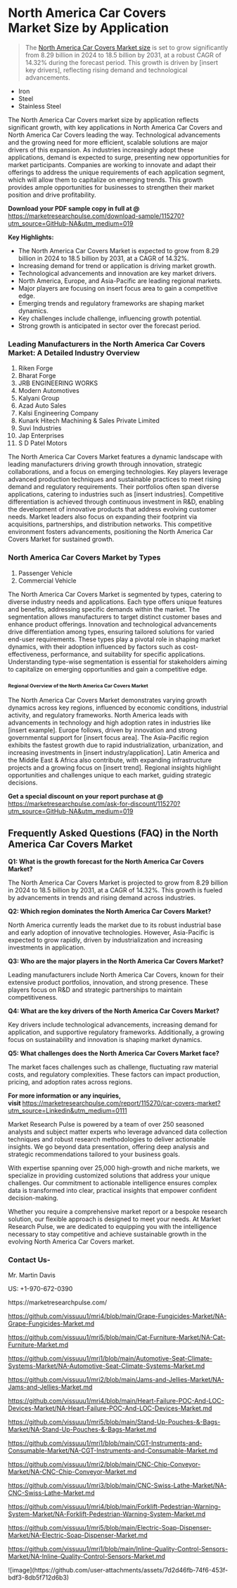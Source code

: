 <h1>North America Car Covers Market&nbsp;Size by Application</h1><blockquote><p>The <a href="https://marketresearchpulse.com/download-sample/115270?utm_source=GitHub-NA&amp;utm_medium=019">North America Car Covers Market size</a> is set to grow significantly from 8.29 billion in 2024 to 18.5 billion by 2031, at a robust CAGR of 14.32% during the forecast period. This growth is driven by [insert key drivers], reflecting rising demand and technological advancements.</p></blockquote><ul><li>Iron<li> Steel<li> Stainless Steel</li></ul><p>The North America Car Covers market size by application reflects significant growth, with key applications in North America Car Covers and North America Car Covers leading the way. Technological advancements and the growing need for more efficient, scalable solutions are major drivers of this expansion. As industries increasingly adopt these applications, demand is expected to surge, presenting new opportunities for market participants. Companies are working to innovate and adapt their offerings to address the unique requirements of each application segment, which will allow them to capitalize on emerging trends. This growth provides ample opportunities for businesses to strengthen their market position and drive profitability.</p><p><strong>Download your PDF sample copy in full at @ </strong><a href="https://marketresearchpulse.com/download-sample/115270?utm_source=GitHub-NA&amp;utm_medium=019">https://marketresearchpulse.com/download-sample/115270?utm_source=GitHub-NA&amp;utm_medium=019</a></p><p><strong>Key Highlights: </strong></p><ul><li>The North America Car Covers Market is expected to grow from 8.29 billion in 2024 to 18.5 billion by 2031, at a CAGR of 14.32%.</li><li>Increasing demand for trend or application is driving market growth.</li><li>Technological advancements and innovation are key market drivers.</li><li>North America, Europe, and Asia-Pacific are leading regional markets.</li><li>Major players are focusing on insert focus area to gain a competitive edge.</li><li>Emerging trends and regulatory frameworks are shaping market dynamics.</li><li>Key challenges include challenge, influencing growth potential.</li><li>Strong growth is anticipated in sector over the forecast period.</li></ul><h3>Leading Manufacturers in the North America Car Covers Market: A Detailed Industry Overview</h3><ol><li>Riken Forge</li><li>Bharat Forge</li><li>JRB ENGINEERING WORKS</li><li>Modern Automotives</li><li>Kalyani Group</li><li>Azad Auto Sales</li><li>Kalsi Engineering Company</li><li>Kunark Hitech Machining & Sales Private Limited</li><li>Suvi Industries</li><li>Jap Enterprises</li><li>S D Patel Motors</li></ol><div class="flex max-w-full flex-col flex-grow"><div class="min-h-8 text-message flex w-full flex-col items-end gap-2 whitespace-normal break-words [.text-message+&amp;]:mt-5" dir="auto" data-message-author-role="assistant" data-message-id="fd8432e4-4910-450d-b182-61b7bfb0a01f" data-message-model-slug="gpt-4o"><div class="flex w-full flex-col gap-1 empty:hidden first:pt-[3px]"><div class="markdown prose w-full break-words dark:prose-invert light"><p>The North America Car Covers Market features a dynamic landscape with leading manufacturers driving growth through innovation, strategic collaborations, and a focus on emerging technologies. Key players leverage advanced production techniques and sustainable practices to meet rising demand and regulatory requirements. Their portfolios often span diverse applications, catering to industries such as [insert industries]. Competitive differentiation is achieved through continuous investment in R&amp;D, enabling the development of innovative products that address evolving customer needs. Market leaders also focus on expanding their footprint via acquisitions, partnerships, and distribution networks. This competitive environment fosters advancements, positioning the North America Car Covers Market for sustained growth.</p></div></div></div></div><h3>North America Car Covers Market by Types</h3><ol><li>Passenger Vehicle<li> Commercial Vehicle</li></ol><div class="flex max-w-full flex-col flex-grow"><div class="min-h-8 text-message flex w-full flex-col items-end gap-2 whitespace-normal break-words [.text-message+&amp;]:mt-5" dir="auto" data-message-author-role="assistant" data-message-id="084470be-0bb7-4664-bddf-5156b4f41249" data-message-model-slug="gpt-4o-mini"><div class="flex w-full flex-col gap-1 empty:hidden first:pt-[3px]"><div class="markdown prose w-full break-words dark:prose-invert light"><p>The North America Car Covers Market is segmented by types, catering to diverse industry needs and applications. Each type offers unique features and benefits, addressing specific demands within the market. The segmentation allows manufacturers to target distinct customer bases and enhance product offerings. Innovation and technological advancements drive differentiation among types, ensuring tailored solutions for varied end-user requirements. These types play a pivotal role in shaping market dynamics, with their adoption influenced by factors such as cost-effectiveness, performance, and suitability for specific applications. Understanding type-wise segmentation is essential for stakeholders aiming to capitalize on emerging opportunities and gain a competitive edge.</p></div></div></div></div><h3><span style="font-size: 11px;">Regional Overview of the North America Car Covers Market</span></h3><div class="flex max-w-full flex-col flex-grow"><div class="min-h-8 text-message flex w-full flex-col items-end gap-2 whitespace-normal break-words [.text-message+&amp;]:mt-5" dir="auto" data-message-author-role="assistant" data-message-id="e9038762-ce64-4e30-91c9-9bd413514231" data-message-model-slug="gpt-4o-mini"><div class="flex w-full flex-col gap-1 empty:hidden first:pt-[3px]"><div class="markdown prose w-full break-words dark:prose-invert light"><p>The North America Car Covers Market demonstrates varying growth dynamics across key regions, influenced by economic conditions, industrial activity, and regulatory frameworks. North America leads with advancements in technology and high adoption rates in industries like [insert example]. Europe follows, driven by innovation and strong governmental support for [insert focus area]. The Asia-Pacific region exhibits the fastest growth due to rapid industrialization, urbanization, and increasing investments in [insert industry/application]. Latin America and the Middle East &amp; Africa also contribute, with expanding infrastructure projects and a growing focus on [insert trend]. Regional insights highlight opportunities and challenges unique to each market, guiding strategic decisions.</p></div></div></div></div><p><strong>Get a special discount on your report purchase at @ </strong><a href="https://marketresearchpulse.com/ask-for-discount/115270?utm_source=GitHub-NA&amp;utm_medium=019">https://marketresearchpulse.com/ask-for-discount/115270?utm_source=GitHub-NA&amp;utm_medium=019</a></p><h2>Frequently Asked Questions (FAQ) in the North America Car Covers Market</h2><p><strong>Q1: What is the growth forecast for the North America Car Covers Market?</strong></p><p>The North America Car Covers Market is projected to grow from 8.29 billion in 2024 to 18.5 billion by 2031, at a CAGR of 14.32%. This growth is fueled by advancements in trends and rising demand across industries.</p><p><strong>Q2: Which region dominates the North America Car Covers Market?</strong></p><p>North America currently leads the market due to its robust industrial base and early adoption of innovative technologies. However, Asia-Pacific is expected to grow rapidly, driven by industrialization and increasing investments in application.</p><p><strong>Q3: Who are the major players in the North America Car Covers Market?</strong></p><p>Leading manufacturers include North America Car Covers, known for their extensive product portfolios, innovation, and strong presence. These players focus on R&amp;D and strategic partnerships to maintain competitiveness.</p><p><strong>Q4: What are the key drivers of the North America Car Covers Market?</strong></p><p>Key drivers include technological advancements, increasing demand for application, and supportive regulatory frameworks. Additionally, a growing focus on sustainability and innovation is shaping market dynamics.</p><p><strong>Q5: What challenges does the North America Car Covers Market face?</strong></p><p>The market faces challenges such as challenge, fluctuating raw material costs, and regulatory complexities. These factors can impact production, pricing, and adoption rates across regions.</p><p><strong>For more information or any inquiries, visit&nbsp;</strong><a href="https://marketresearchpulse.com/report/115270/car-covers-market?utm_source=Linkedin&utm_medium=0111">https://marketresearchpulse.com/report/115270/car-covers-market?utm_source=Linkedin&utm_medium=0111</a></p><p>Market Research Pulse is powered by a team of over 250 seasoned analysts and subject matter experts who leverage advanced data collection techniques and robust research methodologies to deliver actionable insights. We go beyond data presentation, offering deep analysis and strategic recommendations tailored to your business goals.</p><p>With expertise spanning over 25,000 high-growth and niche markets, we specialize in providing customized solutions that address your unique challenges. Our commitment to actionable intelligence ensures complex data is transformed into clear, practical insights that empower confident decision-making.</p><p>Whether you require a comprehensive market report or a bespoke research solution, our flexible approach is designed to meet your needs. At Market Research Pulse, we are dedicated to equipping you with the intelligence necessary to stay competitive and achieve sustainable growth in the evolving North America Car Covers market.</p><h3><strong>Contact Us-</strong></h3><p>Mr. Martin Davis</p><p>US: +1-970-672-0390</p><p>https://marketresearchpulse.com/</p><p><a href="https://github.com/vissuuu1/mri4/blob/main/Grape-Fungicides-Market/NA-Grape-Fungicides-Market.md">https://github.com/vissuuu1/mri4/blob/main/Grape-Fungicides-Market/NA-Grape-Fungicides-Market.md</a></p><p><a href="https://github.com/vissuuu1/mri5/blob/main/Cat-Furniture-Market/NA-Cat-Furniture-Market.md">https://github.com/vissuuu1/mri5/blob/main/Cat-Furniture-Market/NA-Cat-Furniture-Market.md</a></p><p><a href="https://github.com/vissuuu1/mri1/blob/main/Automotive-Seat-Climate-Systems-Market/NA-Automotive-Seat-Climate-Systems-Market.md">https://github.com/vissuuu1/mri1/blob/main/Automotive-Seat-Climate-Systems-Market/NA-Automotive-Seat-Climate-Systems-Market.md</a></p><p><a href="https://github.com/vissuuu1/mri2/blob/main/Jams-and-Jellies-Market/NA-Jams-and-Jellies-Market.md">https://github.com/vissuuu1/mri2/blob/main/Jams-and-Jellies-Market/NA-Jams-and-Jellies-Market.md</a></p><p><a href="https://github.com/vissuuu1/mri4/blob/main/Heart-Failure-POC-And-LOC-Devices-Market/NA-Heart-Failure-POC-And-LOC-Devices-Market.md">https://github.com/vissuuu1/mri4/blob/main/Heart-Failure-POC-And-LOC-Devices-Market/NA-Heart-Failure-POC-And-LOC-Devices-Market.md</a></p><p><a href="https://github.com/vissuuu1/mri5/blob/main/Stand-Up-Pouches-&-Bags-Market/NA-Stand-Up-Pouches-&-Bags-Market.md">https://github.com/vissuuu1/mri5/blob/main/Stand-Up-Pouches-&-Bags-Market/NA-Stand-Up-Pouches-&-Bags-Market.md</a></p><p><a href="https://github.com/vissuuu1/mri1/blob/main/CGT-Instruments-and-Consumable-Market/NA-CGT-Instruments-and-Consumable-Market.md">https://github.com/vissuuu1/mri1/blob/main/CGT-Instruments-and-Consumable-Market/NA-CGT-Instruments-and-Consumable-Market.md</a></p><p><a href="https://github.com/vissuuu1/mri2/blob/main/CNC-Chip-Conveyor-Market/NA-CNC-Chip-Conveyor-Market.md">https://github.com/vissuuu1/mri2/blob/main/CNC-Chip-Conveyor-Market/NA-CNC-Chip-Conveyor-Market.md</a></p><p><a href="https://github.com/vissuuu1/mri3/blob/main/CNC-Swiss-Lathe-Market/NA-CNC-Swiss-Lathe-Market.md">https://github.com/vissuuu1/mri3/blob/main/CNC-Swiss-Lathe-Market/NA-CNC-Swiss-Lathe-Market.md</a></p><p><a href="https://github.com/vissuuu1/mri4/blob/main/Forklift-Pedestrian-Warning-System-Market/NA-Forklift-Pedestrian-Warning-System-Market.md">https://github.com/vissuuu1/mri4/blob/main/Forklift-Pedestrian-Warning-System-Market/NA-Forklift-Pedestrian-Warning-System-Market.md</a></p><p><a href="https://github.com/vissuuu1/mri5/blob/main/Electric-Soap-Dispenser-Market/NA-Electric-Soap-Dispenser-Market.md">https://github.com/vissuuu1/mri5/blob/main/Electric-Soap-Dispenser-Market/NA-Electric-Soap-Dispenser-Market.md</a></p><p><a href="https://github.com/vissuuu1/mri1/blob/main/Inline-Quality-Control-Sensors-Market/NA-Inline-Quality-Control-Sensors-Market.md">https://github.com/vissuuu1/mri1/blob/main/Inline-Quality-Control-Sensors-Market/NA-Inline-Quality-Control-Sensors-Market.md</a></p>
![image](https://github.com/user-attachments/assets/7d2d46fb-74f6-453f-bdf3-8db5f712d6b3)
